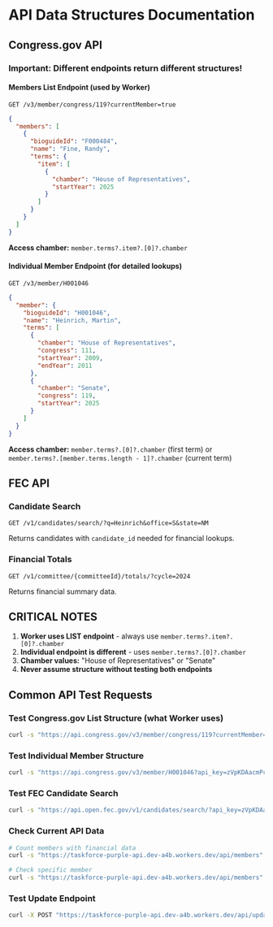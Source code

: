# API Data Structures Documentation

## Congress.gov API

### Important: Different endpoints return different structures!

#### Members List Endpoint (used by Worker)
`GET /v3/member/congress/119?currentMember=true`

```json
{
  "members": [
    {
      "bioguideId": "F000484",
      "name": "Fine, Randy",
      "terms": {
        "item": [
          {
            "chamber": "House of Representatives",
            "startYear": 2025
          }
        ]
      }
    }
  ]
}
```

**Access chamber:** `member.terms?.item?.[0]?.chamber`

#### Individual Member Endpoint (for detailed lookups)
`GET /v3/member/H001046`

```json
{
  "member": {
    "bioguideId": "H001046",
    "name": "Heinrich, Martin",
    "terms": [
      {
        "chamber": "House of Representatives",
        "congress": 111,
        "startYear": 2009,
        "endYear": 2011
      },
      {
        "chamber": "Senate",
        "congress": 119,
        "startYear": 2025
      }
    ]
  }
}
```

**Access chamber:** `member.terms?.[0]?.chamber` (first term) or `member.terms?.[member.terms.length - 1]?.chamber` (current term)

## FEC API

### Candidate Search
`GET /v1/candidates/search/?q=Heinrich&office=S&state=NM`

Returns candidates with `candidate_id` needed for financial lookups.

### Financial Totals
`GET /v1/committee/{committeeId}/totals/?cycle=2024`

Returns financial summary data.

## CRITICAL NOTES

1. **Worker uses LIST endpoint** - always use `member.terms?.item?.[0]?.chamber`
2. **Individual endpoint is different** - uses `member.terms?.[0]?.chamber`
3. **Chamber values:** "House of Representatives" or "Senate"
4. **Never assume structure without testing both endpoints**

## Common API Test Requests

### Test Congress.gov List Structure (what Worker uses)
```bash
curl -s "https://api.congress.gov/v3/member/congress/119?currentMember=true&offset=0&limit=1&api_key=zVpKDAacmPcazWQxhl5fhodhB9wNUH0urLCLkkV9" | jq '.members[0] | {bioguideId, name, terms}'
```

### Test Individual Member Structure
```bash
curl -s "https://api.congress.gov/v3/member/H001046?api_key=zVpKDAacmPcazWQxhl5fhodhB9wNUH0urLCLkkV9" | jq '.member.terms'
```

### Test FEC Candidate Search
```bash
curl -s "https://api.open.fec.gov/v1/candidates/search/?api_key=zVpKDAacmPcazWQxhl5fhodhB9wNUH0urLCLkkV9&q=Heinrich&office=S&state=NM" | jq '.results[0]'
```

### Check Current API Data
```bash
# Count members with financial data
curl -s "https://taskforce-purple-api.dev-a4b.workers.dev/api/members" | jq '.members | map(select(.totalRaised > 0)) | length'

# Check specific member
curl -s "https://taskforce-purple-api.dev-a4b.workers.dev/api/members" | jq '.members[] | select(.bioguideId == "H001046")'
```

### Test Update Endpoint
```bash
curl -X POST "https://taskforce-purple-api.dev-a4b.workers.dev/api/update-data" -H "UPDATE_SECRET: taskforce_purple_2025_update"
```